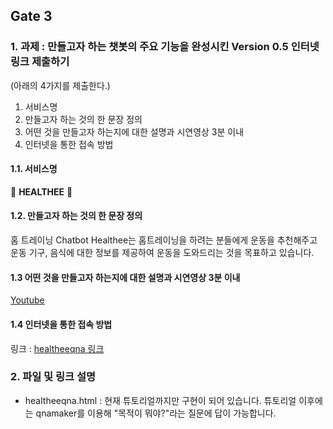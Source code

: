 ## Gate 3

### 1. 과제 : 만들고자 하는 챗봇의 주요 기능을 완성시킨 Version 0.5 인터넷 링크 제출하기
(아래의 4가지를 제출한다.)
1. 서비스명 
2. 만들고자 하는 것의 한 문장 정의
3. 어떤 것을 만들고자 하는지에 대한 설명과 시연영상 3분 이내
4. 인터넷을 통한 접속 방법

#### 1.1. 서비스명

:runner: **HEALTHEE** :speech_balloon:

#### 1.2. 만들고자 하는 것의 한 문장 정의

홈 트레이닝 Chatbot Healthee는 홈트레이닝을 하려는 분들에게 운동을 추천해주고 운동 기구, 음식에 대한 정보를 제공하여 운동을 도와드리는 것을 목표하고 있습니다.

#### 1.3 어떤 것을 만들고자 하는지에 대한 설명과 시연영상 3분 이내

[Youtube](https://youtu.be/A_i1DyIA23M)

#### 1.4 인터넷을 통한 접속 방법

링크 : [healtheeqna 링크](https://htmlpreview.github.io/?https://github.com/yjo5252/chatee/blob/master/Gate3/healtheeqna.html)


### 2. 파일 및 링크 설명

* healtheeqna.html : 현재 튜토리얼까지만 구현이 되어 있습니다. 튜토리얼 이후에는 qnamaker를 이용해 "목적이 뭐야?"라는 질문에 답이 가능합니다.

